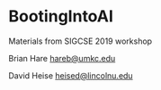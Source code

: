 # BootingIntoAI
Materials from SIGCSE 2019 workshop 

Brian Hare
hareb@umkc.edu

David Heise
heised@lincolnu.edu